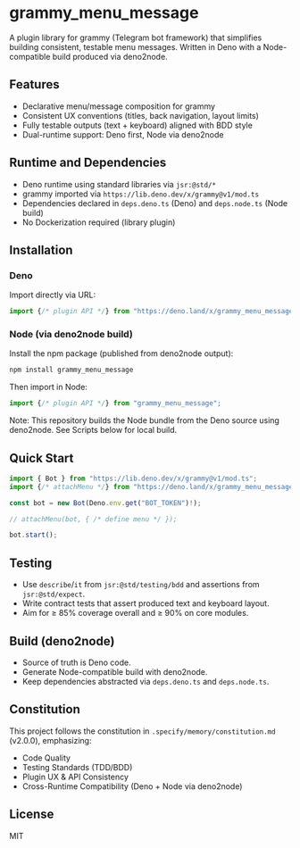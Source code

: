 # grammy_menu_message

A plugin library for grammy (Telegram bot framework) that simplifies building
consistent, testable menu messages. Written in Deno with a Node-compatible build
produced via deno2node.

## Features

- Declarative menu/message composition for grammy
- Consistent UX conventions (titles, back navigation, layout limits)
- Fully testable outputs (text + keyboard) aligned with BDD style
- Dual-runtime support: Deno first, Node via deno2node

## Runtime and Dependencies

- Deno runtime using standard libraries via `jsr:@std/*`
- grammy imported via `https://lib.deno.dev/x/grammy@v1/mod.ts`
- Dependencies declared in `deps.deno.ts` (Deno) and `deps.node.ts` (Node build)
- No Dockerization required (library plugin)

## Installation

### Deno

Import directly via URL:

```ts
import {/* plugin API */} from "https://deno.land/x/grammy_menu_message/mod.ts";
```

### Node (via deno2node build)

Install the npm package (published from deno2node output):

```bash
npm install grammy_menu_message
```

Then import in Node:

```ts
import {/* plugin API */} from "grammy_menu_message";
```

Note: This repository builds the Node bundle from the Deno source using
deno2node. See Scripts below for local build.

## Quick Start

```ts
import { Bot } from "https://lib.deno.dev/x/grammy@v1/mod.ts";
import {/* attachMenu */} from "https://deno.land/x/grammy_menu_message/mod.ts";

const bot = new Bot(Deno.env.get("BOT_TOKEN")!);

// attachMenu(bot, { /* define menu */ });

bot.start();
```

## Testing

- Use `describe`/`it` from `jsr:@std/testing/bdd` and assertions from
  `jsr:@std/expect`.
- Write contract tests that assert produced text and keyboard layout.
- Aim for ≥ 85% coverage overall and ≥ 90% on core modules.

## Build (deno2node)

- Source of truth is Deno code.
- Generate Node-compatible build with deno2node.
- Keep dependencies abstracted via `deps.deno.ts` and `deps.node.ts`.

## Constitution

This project follows the constitution in `.specify/memory/constitution.md`
(v2.0.0), emphasizing:

- Code Quality
- Testing Standards (TDD/BDD)
- Plugin UX & API Consistency
- Cross-Runtime Compatibility (Deno + Node via deno2node)

## License

MIT
